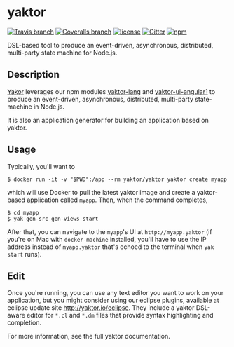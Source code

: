 # yaktor

[![Travis branch](https://img.shields.io/travis/SciSpike/yaktor/master.svg?maxAge=2592000)]()
[![Coveralls branch](https://img.shields.io/coveralls/SciSpike/yaktor/master.svg?maxAge=2592000)]()
[![license](https://img.shields.io/github/license/SciSpike/yaktor.svg?maxAge=2592000)]()
[![Gitter](https://img.shields.io/gitter/room/SciSpike/yaktor.svg?maxAge=2592000)]()
[![npm](https://img.shields.io/npm/v/yaktor.svg?maxAge=2592000)]()

DSL-based tool to produce an event-driven, asynchronous, distributed, multi-party state machine for Node.js.

## Description

[Yakor](https://github.com/Scispike/yaktor) leverages our npm modules [yaktor-lang](https://github.com/Scispike/yaktor-lang-js) and [yaktor-ui-angular1](https://github.com/Scispike/yaktor-ui-angular1) to produce an event-driven, asynchronous, distributed, multi-party state-machine in Node.js.

It is also an application generator for building an application based on yaktor.

## Usage

Typically, you'll want to

```
$ docker run -it -v "$PWD":/app --rm yaktor/yaktor yaktor create myapp
```

which will use Docker to pull the latest yaktor image and create a yaktor-based application called `myapp`.  Then, when the command completes,

```
$ cd myapp
$ yak gen-src gen-views start
```

After that, you can navigate to the `myapp`'s UI at `http://myapp.yaktor` (if you're on Mac with `docker-machine` installed, you'll have to use the IP address instead of `myapp.yaktor` that's echoed to the terminal when `yak start` runs).

## Edit

Once you're running, you can use any text editor you want to work on your application, but you might consider using our eclipse plugins, available at eclipse update site http://yaktor.io/eclipse.  They include a yaktor DSL-aware editor for `*.cl` and `*.dm` files that provide syntax highlighting and completion.

For more information, see the full yaktor documentation.
